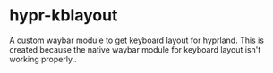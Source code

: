 hypr-kblayout
====

A custom waybar module to get keyboard layout for hyprland. This is created because the native waybar module for keyboard
layout isn't working properly.. 

